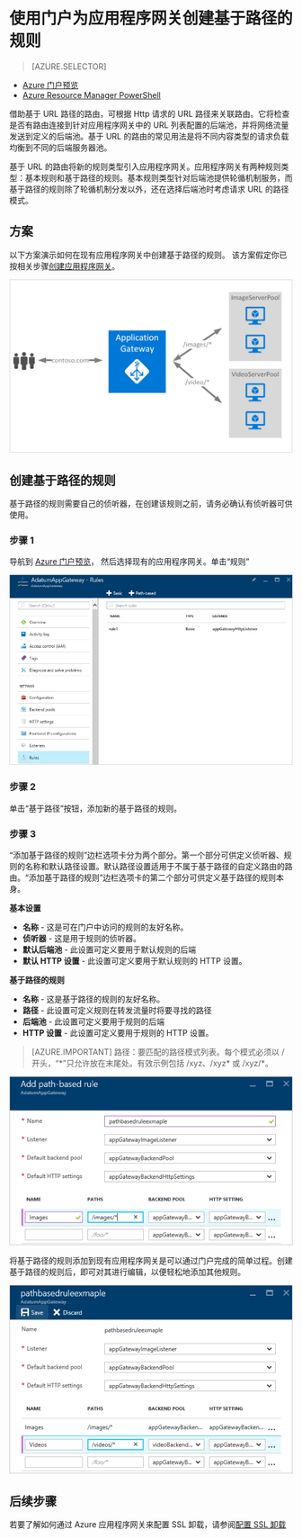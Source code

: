 <properties
   pageTitle="使用门户为应用程序网关创建基于路径的规则 | Azure"
   description="了解如何使用门户为应用程序网关创建基于路径的规则"
   services="application-gateway"
   documentationCenter="na"
   authors="georgewallace"
   manager="carmonm"
   editor=""
   tags="azure-resource-manager"
/>  

<tags  
   ms.service="application-gateway"
   ms.devlang="na"
   ms.topic="article"
   ms.tgt_pltfrm="na"
   ms.workload="infrastructure-services"
   ms.date="12/13/2016"
   wacn.date="01/25/2017"
   ms.author="gwallace" />  


# 使用门户为应用程序网关创建基于路径的规则

> [AZURE.SELECTOR]
- [Azure 门户预览](/documentation/articles/application-gateway-create-url-route-portal/)
- [Azure Resource Manager PowerShell](/documentation/articles/application-gateway-create-url-route-arm-ps/)

借助基于 URL 路径的路由，可根据 Http 请求的 URL 路径来关联路由。它将检查是否有路由连接到针对应用程序网关中的 URL 列表配置的后端池，并将网络流量发送到定义的后端池。基于 URL 的路由的常见用法是将不同内容类型的请求负载均衡到不同的后端服务器池。

基于 URL 的路由将新的规则类型引入应用程序网关。应用程序网关有两种规则类型：基本规则和基于路径的规则。基本规则类型针对后端池提供轮循机制服务，而基于路径的规则除了轮循机制分发以外，还在选择后端池时考虑请求 URL 的路径模式。



## 方案

以下方案演示如何在现有应用程序网关中创建基于路径的规则。
该方案假定你已按相关步骤[创建应用程序网关](/documentation/articles/application-gateway-create-gateway-portal/)。

![url 路由][scenario]  


## <a name="createrule"></a>创建基于路径的规则

基于路径的规则需要自己的侦听器，在创建该规则之前，请务必确认有侦听器可供使用。

### 步骤 1

导航到 [Azure 门户预览](http://portal.azure.cn)， 然后选择现有的应用程序网关。单击“规则”

![应用程序网关概述][1]  


### 步骤 2

单击“基于路径”按钮，添加新的基于路径的规则。

### 步骤 3

“添加基于路径的规则”边栏选项卡分为两个部分。第一个部分可供定义侦听器、规则的名称和默认路径设置。默认路径设置适用于不属于基于路径的自定义路由的路由。“添加基于路径的规则”边栏选项卡的第二个部分可供定义基于路径的规则本身。

**基本设置**

- **名称** - 这是可在门户中访问的规则的友好名称。
- **侦听器** - 这是用于规则的侦听器。
- **默认后端池** - 此设置可定义要用于默认规则的后端
- **默认 HTTP 设置** - 此设置可定义要用于默认规则的 HTTP 设置。

**基于路径的规则**

- **名称** - 这是基于路径的规则的友好名称。
- **路径** - 此设置可定义规则在转发流量时将要寻找的路径
- **后端池** - 此设置可定义要用于规则的后端
- **HTTP 设置** - 此设置可定义要用于规则的 HTTP 设置。

>[AZURE.IMPORTANT] 路径：要匹配的路径模式列表。每个模式必须以 / 开头，“\*”只允许放在末尾处。有效示例包括 /xyz、/xyz* 或 /xyz/*。

![添加填写了信息的“基于路径的规则”边栏选项卡][2]  


将基于路径的规则添加到现有应用程序网关是可以通过门户完成的简单过程。创建基于路径的规则后，即可对其进行编辑，以便轻松地添加其他规则。

![添加其他基于路径的规则][3]  


## 后续步骤

若要了解如何通过 Azure 应用程序网关来配置 SSL 卸载，请参阅[配置 SSL 卸载](/documentation/articles/application-gateway-ssl-portal/)

[1]: ./media/application-gateway-create-url-route-portal/figure1.png
[2]: ./media/application-gateway-create-url-route-portal/figure2.png
[3]: ./media/application-gateway-create-url-route-portal/figure3.png
[scenario]: ./media/application-gateway-create-url-route-portal/scenario.png

<!---HONumber=Mooncake_1010_2016-->